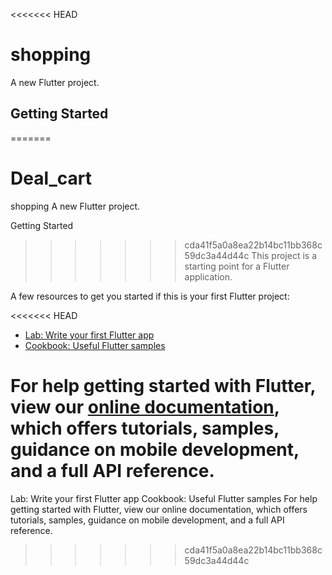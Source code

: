 <<<<<<< HEAD
# shopping

A new Flutter project.

## Getting Started

=======
# Deal_cart
 
shopping
A new Flutter project.

Getting Started
>>>>>>> cda41f5a0a8ea22b14bc11bb368c59dc3a44d44c
This project is a starting point for a Flutter application.

A few resources to get you started if this is your first Flutter project:

<<<<<<< HEAD
- [Lab: Write your first Flutter app](https://flutter.dev/docs/get-started/codelab)
- [Cookbook: Useful Flutter samples](https://flutter.dev/docs/cookbook)

For help getting started with Flutter, view our
[online documentation](https://flutter.dev/docs), which offers tutorials,
samples, guidance on mobile development, and a full API reference.
=======
Lab: Write your first Flutter app
Cookbook: Useful Flutter samples
For help getting started with Flutter, view our online documentation, which offers tutorials, samples, guidance on mobile development, and a full API reference.
>>>>>>> cda41f5a0a8ea22b14bc11bb368c59dc3a44d44c
